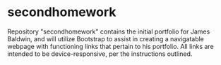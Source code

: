 # secondhomework
Repository "secondhomework" contains the initial portfolio for James Baldwin, and will utilize Bootstrap to assist in creating a navigatable webpage with functioning links that pertain to his portfolio. All links are intended to be device-responsive, per the instructions outlined. 